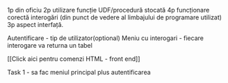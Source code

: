 
1p din oficiu
2p utilizare funcție UDF/procedură stocată
4p funcționare corectă interogări (din punct de vedere al limbajului de programare utilizat)
3p aspect interfață.


Autentificare - tip de utilizator(optional)
Meniu cu interogari - fiecare interogare va returna un tabel

[[Click aici pentru comenzi HTML - front end]]

Task 1 - sa fac meniul principal plus autentificarea
	